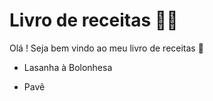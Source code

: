 # Livro de receitas :man_cook: 

Olá ! Seja bem vindo ao meu livro de receitas :wave:

* Lasanha à Bolonhesa

* Pavê
